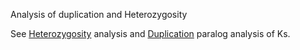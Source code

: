 Analysis of duplication and Heterozygosity

See [Heterozygosity](Heterozygosity) analysis and [Duplication](Duplication) paralog analysis of Ks.

